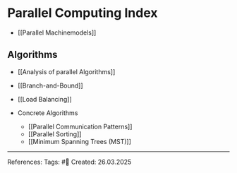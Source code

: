 # Parallel Computing Index


- [[Parallel Machinemodels]]

## Algorithms

- [[Analysis of parallel Algorithms]]
- [[Branch-and-Bound]]
- [[Load Balancing]]

- Concrete Algorithms
	- [[Parallel Communication Patterns]]
	- [[Parallel Sorting]]
	- [[Minimum Spanning Trees (MST)]]

---

References: 
Tags: #📑 
Created: 26.03.2025